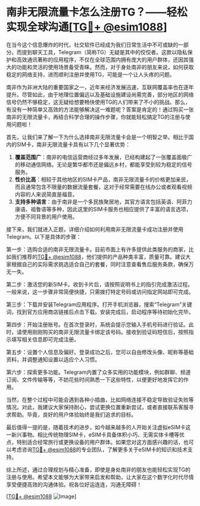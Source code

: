 # 南非无限流量卡怎么注册TG？——轻松实现全球沟通[[TG💪+ @esim1088](https://t.me/s/esim1088)]

在当今这个信息爆炸的时代，社交软件已经成为我们日常生活中不可或缺的一部分。而提到聊天工具，Telegram（简称TG）无疑是其中的佼佼者。这款以隐私保护和高效通讯著称的应用程序，不仅在全球范围内拥有庞大的用户群体，还因其强大的功能和灵活的使用场景备受青睐。然而，对于身处南非的朋友来说，如何获取稳定的网络支持，进而顺利注册并使用TG，可能是一个让人头疼的问题。

南非作为非洲大陆的重要国家之一，近年来经济发展迅速，互联网覆盖率也在逐年提升。尽管如此，由于地理位置偏远以及基础设施建设尚需完善，部分地区的网络信号仍然不够稳定，这无疑给想要畅快使用TG的人们带来了不小的挑战。那么，有没有一种简单又高效的方法能够解决这一难题呢？答案是肯定的！通过购买一张南非的无限流量卡，再结合科学合理的操作步骤，你就能轻松搞定TG的注册与使用问题啦！

首先，让我们来了解一下为什么选择南非无限流量卡会是一个明智之举。相比于国内的SIM卡，南非无限流量卡具有以下几个显著优势：

1. **覆盖范围广**：南非的电信运营商经过多年发展，已经构建起了一张覆盖面极广的移动通信网络。无论是繁华都市还是偏远乡村，都能享受到较为稳定的信号服务。
2. **性价比高**：相较于其他地区的SIM卡产品，南非无限流量卡的价格更加亲民，而且通常包含不限量的数据流量套餐，这对于经常需要在线办公或者观看视频内容的人来说简直是福音。
3. **支持多种语言**：由于南非是一个多民族聚居地，其官方语言包括英语、阿菲力康语、祖鲁语等多种，因此这里的SIM卡服务也相应提供了丰富的语言选项，方便不同背景的用户使用。

接下来，我们就进入正题，详细介绍如何利用南非无限流量卡成功注册并使用Telegram。以下是具体的步骤：

第一步：选购合适的南非无限流量卡。目前市面上有许多提供此类服务的商家，比如我们推荐的[TG💪+ @esim1088](https://t.me/s/esim1088)，他们提供的产品种类丰富，质量可靠。建议大家根据自己的实际需求挑选适合自己的套餐，同时注意查看售后服务条款，确保万无一失。

第二步：激活您的新SIM卡。收到卡片后，请按照说明书上的指引完成激活过程。一般来说，这一步骤非常简便快捷，只需拨打特定号码或访问指定网站即可完成。

第三步：下载并安装Telegram应用程序。打开手机浏览器，搜索“Telegram”关键词，找到官方应用商店链接后点击下载。安装完成后，启动程序等待初始化完毕。

第四步：开始注册账号。在首次登录时，系统会提示您输入手机号码进行验证。此时，请使用刚刚购买的南非无限流量卡绑定该号码。接收到验证码短信后，按照指示填写相关信息即可完成注册。

第五步：设置个人信息及偏好。登录成功之后，您可以自由修改头像、昵称等基础资料，并调整通知设置以适应个人习惯。

第六步：探索更多功能。Telegram内置了众多实用的功能模块，例如群聊、频道订阅、文件传输等等，不妨花些时间熟悉一下这些特性，以便更好地发挥它的作用。

当然，在整个过程中可能会遇到各种小插曲，比如网络连接不稳定导致验证失败等情况。对此，我建议大家保持耐心，尝试更换位置重新尝试，或者直接联系客服寻求帮助。毕竟，良好的用户体验始终是我们追求的目标。

最后值得一提的是，随着技术的进步，如今越来越多的人开始关注虚拟eSIM卡这一新兴事物。相比传统物理SIM卡，eSIM卡具备体积小巧、无需实体卡槽等优点，特别适合经常旅行或更换设备的用户群体。如果您对这方面感兴趣的话，也可以考虑咨询[TG💪+ @esim1088](https://t.me/s/esim1088)的专业团队，了解更多关于eSIM卡的知识和技术支持。

综上所述，通过合理规划与精心准备，即使是身处南非的朋友也能轻松实现TG的注册与使用。希望本文能够为大家带来启发和帮助，让大家在这个数字化时代尽情享受便捷高效的沟通体验。祝各位好运连连，沟通无障碍！

[[TG💪+ @esim1088](https://t.me/s/esim1088) ![Image](https://i.postimg.cc/4NQfJmqS/Snipaste-2025-05-13-00-14-12.png)]